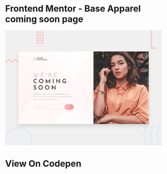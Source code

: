 # Frontend Mentor - Base Apparel coming soon page

![Design preview for the File Transfer pricing component coding challenge](./design/desktop-preview.jpg)

# View On Codepen
